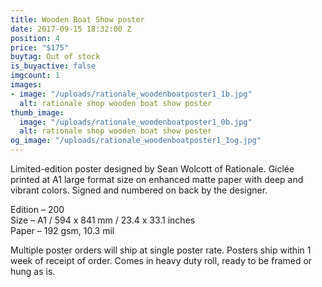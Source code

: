 ```yaml
---
title: Wooden Boat Show poster
date: 2017-09-15 18:32:00 Z
position: 4
price: "$175"
buytag: Out of stock
is_buyactive: false
imgcount: 1
images:
- image: "/uploads/rationale_woodenboatposter1_1b.jpg"
  alt: rationale shop wooden boat show poster
thumb_image:
  image: "/uploads/rationale_woodenboatposter1_0b.jpg"
  alt: rationale shop wooden boat show poster
og_image: "/uploads/rationale_woodenboatposter1_1og.jpg"
---
```


Limited-edition poster designed by Sean Wolcott of Rationale. Giclée printed at A1 large format size on enhanced matte paper with deep and vibrant colors. Signed and numbered on back by the designer. 

Edition – 200 <br>
Size – A1 / 594 x 841 mm / 23.4 x 33.1 inches <br>
Paper – 192 gsm, 10.3 mil <br>

Multiple poster orders will ship at single poster rate. Posters ship within 1 week of receipt of order. Comes in heavy duty roll, ready to be framed or hung as is. 